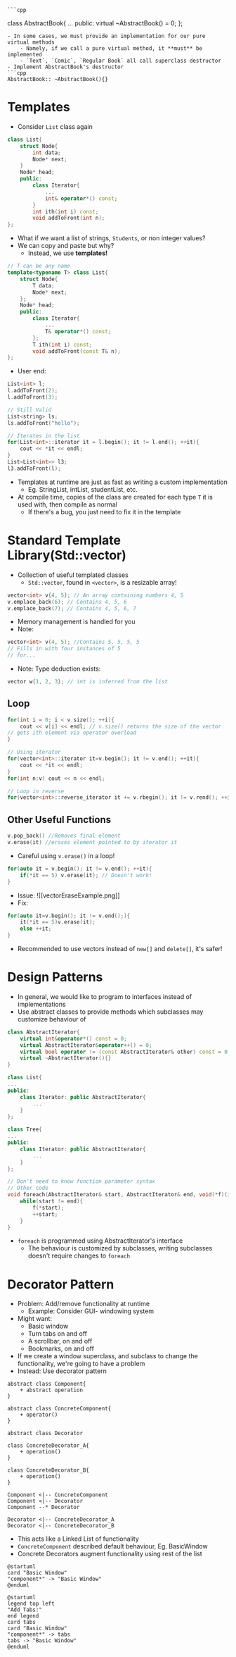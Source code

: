 	```cpp
class AbstractBook{
...
public:
	virtual ~AbstractBook() = 0;
};
```
- In some cases, we must provide an implementation for our pure virtual methods
	- Namely, if we call a pure virtual method, it **must** be implemented
	- `Text`, `Comic`, `Regular Book` all call superclass destructor
- Implement AbstractBook's destructor
```cpp
AbstractBook:: ~AbstractBook(){}
```
# Templates
- Consider `List` class again
```cpp
class List{
	struct Node{
		int data;
		Node* next;
	}
	Node* head;
	public:
		class Iterator{
			...
			int& operator*() const;
		}
		int ith(int i) const;
		void addToFront(int n);
};
```
- What if we want a list of strings, `Students`, or non integer values?
- We can copy and paste but why?
	- Instead, we use **templates!**
```cpp
// T can be any name
template<typename T> class List{
	struct Node{
		T data;
		Node* next;
	};	
	Node* head;
	public:
		class Iterator{
			...
			T& operator*() const;
		};
		T ith(int i) const;
		void addToFront(const T& n);
};
```
- User end:
```cpp
List<int> l;
l.addToFront(2);
l.addToFront(3);

// Still Valid
List<string> ls;
ls.addToFront("hello");

// Iterates in the list
for(List<int>::iterator it = l.begin(); it != l.end(); ++it){
	cout << *it << endl;
} 
List<List<int>> l3;
l3.addToFront(l);
```
- Templates at runtime are just as fast as writing a custom implementation
	- Eg. StringList, intList, studentList, etc.
- At compile time, copies of the class are created for each type `T` it is used with, then compile as normal
	- If there's a bug, you just need to fix it in the template
# Standard Template Library(Std::vector)
- Collection of useful templated classes
	- `Std::vector`, found in `<vector>`, is a resizable array!
```cpp
vector<int> v{4, 5}; // An array containing numbers 4, 5
v.emplace_back(6); // Contains 4, 5, 6
v.emplace_back(7); // Contains 4, 5, 6, 7
```
- Memory management is handled for you
- Note:
```cpp
vector<int> v(4, 5); //Contains 5, 5, 5, 5
// Fills in with four instances of 5
// for...
```
- Note: Type deduction exists:
```cpp
vector w{1, 2, 3}; // int is inferred from the list
```
## Loop
```cpp
for(int i = 0; i < v.size(); ++i){
	cout << v[i] << endl; // v.size() returns the size of the vector
// gets ith element via operator overload
}

// Using iterator
for(vector<int>::iterator it=v.begin(); it != v.end(); ++it){
	cout << *it << endl;
}
for(int n:v) cout << n << endl;

// Loop in reverse
for(vector<int>::reverse_iterator it += v.rbegin(); it != v.rend(); ++it) cout << *it << endl;
```
## Other Useful Functions
```cpp
v.pop_back() //Removes final element
v.erase(it) //erases element pointed to by iterator it
```
- Careful using `v.erase()` in a loop!
```cpp
for(auto it = v.begin(); it != v.end(); ++it){
	if(*it == 5) v.erase(it); // Doesn't work!
}
```
- Issue:
![[vectorEraseExample.png]]
- Fix:
```cpp
for(auto it=v.begin(); it != v.end();){
	it(*it == 5)v.erase(it);
	else ++it;
}
```
- Recommended to use vectors instead of `new[]` and `delete[]`, it's safer!
# Design Patterns
- In general, we would like to program to interfaces instead of implementations
- Use abstract classes to provide methods which subclasses may customize behaviour of
```cpp
class AbstractIterator{
	virtual int&operator*() const = 0;
	virtual AbstractIterator&operator++() = 0;
	virtual bool operator != (const AbstractIterator& other) const = 0;
	virtual ~AbstractIterator(){}
}

class List{
...
public:
	class Iterator: public AbstractIterator{
		...
	}
};

class Tree{
...
public:
	class Iterator: public AbstractIterator{
		...
	}
};

// Don't need to know function parameter syntax
// Other code
void foreach(AbstractIterator& start, AbstractIterator& end, void(*f)(int)){
	while(start != end){
		f(*start);
		++start;
	}
}
```
- `foreach` is programmed using AbstractIterator's interface
	- The behaviour is customized by subclasses, writing subclasses doesn't require changes to `foreach`
# Decorator Pattern
- Problem: Add/remove functionality at runtime
	- Example: Consider GUI- windowing system
- Might want:
	- Basic window
	- Turn tabs on and off
	- A scrollbar, on and off
	- Bookmarks, on and off
- If we create a window superclass, and subclass to change the functionality, we're going to have a problem
- Instead: Use decorator pattern
```plantuml
abstract class Component{
	+ abstract operation
}

abstract class ConcreteComponent{
	+ operator()
}

abstract class Decorator

class ConcreteDecorator_A{
	+ operation()
}

class ConcreteDecorator_B{
	+ operation()
}

Component <|-- ConcreteComponent
Component <|-- Decorator
Component --* Decorator

Decorator <|-- ConcreteDecorator_A
Decorator <|-- ConcreteDecorator_B

```
- This acts like a Linked List of functionality
- `ConcreteComponent` described default behaviour, Eg. BasicWindow
- Concrete Decorators augment functionality using rest of the list
```plantuml
@startuml
card "Basic Window"
"component*" -> "Basic Window"
@enduml
```
```plantuml
@startuml
legend top left
"Add Tabs:"
end legend
card tabs
card "Basic Window"
"component*" -> tabs
tabs -> "Basic Window"
@enduml
```
